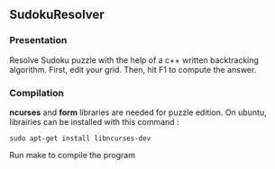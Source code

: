 ## SudokuResolver

### Presentation

Resolve Sudoku puzzle with the help of a c++ written backtracking algorithm.
First, edit your grid.
Then, hit F1 to compute the answer.

### Compilation

**ncurses** and **form** libraries are needed for puzzle edition.
On ubuntu, librairies can be installed with this command :

`sudo apt-get install libncurses-dev`

Run make to compile the program

